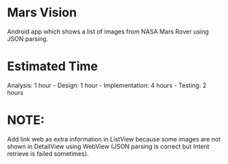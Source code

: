 # Mars Vision

Android app which shows a list of images from NASA Mars Rover using JSON parsing.

# Estimated Time

Analysis: 1 hour -
Design: 1 hour -
Implementation: 4 hours -
Testing: 2 hours 

# NOTE: 
Add link web as extra information in ListView because some images are not shown in DetailView using WebView (JSON parsing is correct but Intent retrieve is failed sometimes). 

